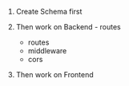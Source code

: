 1. Create Schema first
2. Then work on Backend - routes
    - routes
    - middleware
    - cors

3. Then work on Frontend